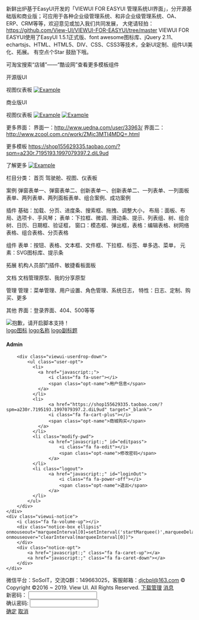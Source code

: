 新鲜出炉基于EasyUI开发的「VIEWUI FOR EASYUI 管理系统UI界面」，分开源基础版和商业版；可应用于各种企业级管理系统、和非企业级管理系统、OA、ERP、CRM等等，欢迎意见或加入我们共同发展，
大佬请轻拍：https://github.com/View-UI/VIEWUI-FOR-EASYUI/tree/master
 VIEWUI FOR EASYUI使用了EasyUI 1.5.1正式版、font awesome图标库、jQuery 2.11、echartsjs、HTML、HTML5、DIV、CSS、CSS3等技术，全新UI定制、组件UI美化、拓展。 有空点个Star 鼓励下哦。
 
可淘宝搜索“店铺”——“酷设网”查看更多模板组件


开源版UI

视图仪表板
[![Example](https://github.com/View-UI/VIEWUI-FOR-EASYUI/blob/master/VIEW_UI_EASYUI/VIEW_UI_EASYUI.png)](https://github.com/View-UI/VIEWUI-FOR-EASYUI/blob/master/VIEW_UI_EASYUI/VIEW_UI_EASYUI.png)

商业版UI

视图仪表板
[![Example](https://github.com/View-UI/VIEWUI-FOR-EASYUI/blob/master/VIEW_UI_EASYUI/VIEW_UI_EASYUI2.png)](https://github.com/View-UI/VIEWUI-FOR-EASYUI/blob/master/VIEW_UI_EASYUI/VIEW_UI_EASYUI2.png)
[![Example](https://github.com/View-UI/VIEWUI-FOR-EASYUI/blob/master/VIEW_UI_EASYUI/VIEW_UI_EASYUI1.png)](https://github.com/View-UI/VIEWUI-FOR-EASYUI/blob/master/VIEW_UI_EASYUI/VIEW_UI_EASYUI1.png)

更多界面：
界面一：http://www.uedna.com/user/33963/
界面二：http://www.zcool.com.cn/work/ZMjc3MTI4MDQ=.html

更多模板
https://shop155629335.taobao.com/?spm=a230r.7195193.1997079397.2.diL9ud

了解更多
[![Example](https://github.com/View-UI/VIEWUI-FOR-EASYUI/blob/master/VIEW_UI_EASYUI/assets/default/images/hc-code.jpg)](https://github.com/View-UI/VIEWUI-FOR-EASYUI/blob/master/VIEW_UI_EASYUI/assets/default/images/hc-code.jpg)


栏目分类：
首页 驾驶舱、视图、仪表板

案例 弹窗表单一、弹窗表单二、创新表单一、创新表单二、一列表单、一列面板表单、两列表单、两列面板表单、组合案例、成功案例

插件 
基础：加载、分页、进度条、搜索框、拖拽、调整大小， 
布局：面板、布局、选项卡、手风琴； 
表单：下拉框、微调、滑动条、提示、列表组、树、组合树、日历、日期框、验证框， 
窗口：模态框、弹出框，表格：编辑表格、树网络表格、组合表格、分页表格

组件 
表单：按钮、表格、文本框、文件框、下拉框、标签、单多选、菜单， 
元素：SVG图标库、提示条

拓展 机构人员部门插件、敏捷看板面板

文档 文档管理原型、我的分享原型

管理 
管理：菜单管理、用户设置、角色管理、系统日志， 
特性：日志、定制、购买、更多

其他 界面：登录界面、404、500等等

<!DOCTYPE html>
<html lang="en">
<head id="Head1">
<meta charset="utf-8">
<meta content="width=device-width, initial-scale=1.0" name="viewport" />
<meta http-equiv="x-ua-compatible" content="ie=edge">

<title>VIEW_UI_EASYUI</title>
<meta name="KEYWords" contect="VIEWUI,VIEW_UI_EASYUI,EasyUI,后台管理系统,酷设网">
<meta name="description" contect="viewUI基于EasyUI定制的主题皮肤">
<meta name="author" contect="djcbpl@163.com">
<meta property="og:title" content="EasyUI">
<meta property="og:description" content="HTML, CSS, JS">

<!-- Meta -->

<link rel="Bookmark" href="assets/default/images/logoIco.ico" />
<link rel="Shortcut Icon" href="assets/default/images/logoIco.ico" />
<link href="assets/css/reset.css" rel="stylesheet" type="text/css" />
<link href="assets/js/themes/default/easyui.css" rel="stylesheet" type="text/css" />
<link href="assets/css/font-awesome.min.css" rel="stylesheet" type="text/css" />
<link href="assets/css/layout.css" rel="stylesheet" type="text/css" />


</head>
<body class="easyui-layout vui-easyui" scroll="no">
<noscript>
    <div class="bowerPrompt" class="bowerPrompt">
        <img src="assets/images/noscript.gif" alt='抱歉，请开启脚本支持！' />
    </div>
</noscript>
<!-- 头部 -->
<div data-options="region:'north',split:false,border:false,border:false" class="viewui-navheader">
	<!-- header start -->
	<div class="sys-logo">
		<a href="javascript:;" class="logoicon">logo图标</a>
		<a href="javascript:;" class="logo_title">logo名称</a>
		<a class="line"></a>
		<a href="javascript:;" class="e">logo副标题</a>
	</div>
	<!-- 菜单横栏 -->
	<ul class="viewui-navmenu"></ul>
	<div class="viewui-user">
        <div class="user-photo">
            <i class="fa fa-user-circle-o"></i>
        </div>
        <h4 class="user-name ellipsis">Admin</h4>
        <i class="fa fa-angle-down xiala"></i>

        <div class="viewui-userdrop-down">
            <ul class="user-opt">
              <li>
                <a href="javascript:;">
                    <i class="fa fa-user"></i>
                    <span class="opt-name">用户信息</span>
                </a>
              </li>
              <li>
                	<a href="https://shop155629335.taobao.com/?spm=a230r.7195193.1997079397.2.diL9ud" target="_blank">
                    <i class="fa fa-cart-plus"></i>
                    <span class="opt-name">商城购买</span>
                </a>
              </li>
              <li class="modify-pwd">
                    <a href="javascript:;" id="editpass">
                        <i class="fa fa-edit"></i>
                        <span class="opt-name">修改密码</span>
                    </a>
              </li>
              <li class="logout">
                    <a href="javascript:;" id="loginOut">
                        <i class="fa fa-power-off"></i>
                        <span class="opt-name">退出</span>
                    </a>
              </li>
            </ul>
        </div>
    </div>
    <div class="viewui-notice">
		<i class="fa fa-volume-up"></i>
		<div class="notice-box ellipsis" onmouseout="marqueeInterval[0]=setInterval('startMarquee()',marqueeDelay)" onmouseover="clearInterval(marqueeInterval[0])">
		</div>
		<div class="notice-opt">
			<a href="javascript:;" class="fa fa-caret-up"></a>
			<a href="javascript:;" class="fa fa-caret-down"></a>
		</div>
    </div>
</div>
<!-- // 头部 -->

<!-- 版权 -->
<div data-options="region:'south',split:false,border:false" class="copyright">
    <div class="footer">
        <span class="pull-left"> 微信平台：SoSoIT，交流Q群：149663025，客服邮箱：<a href="mailto:djcbpl@163.com?subject=咨询：body=源地址：">djcbpl@163.com</a>  &copy; Copyright ©2016 ~ <font id="timeYear">2019</font>. View UI. All Rights Reserved.</span>
        <span class="pull-right">
            <a href="javascript:;"><i class="fa fa-download"></i> 下载管理</a>
            <a href="javascript:;"><i class="fa fa-volume-up"></i> 消息</a>
        </span>
    </div>
</div>
<!-- // 版权 -->
<!-- 左侧菜单 -->
<div data-options="region:'west',hide:true,split:false,border:false" title="导航菜单" class="LeftMenu" id="west">
    <div id="nav" class="easyui-accordion" data-options="fit:true,border:false"></div>
</div>
<!-- // 左侧菜单 -->

<!-- home -->
<div data-options="region:'center'" id="mainPanle" class="home-panel">
	<div id="layout_center_plan" class="easyui-panel"  data-options="fit:true,style:'{overflow:hidden}',closed:false,closable:true,
	tools:[{
				iconCls:'refresh-panel fa fa-refresh ',
				handler:function(){firstrefresh()}
			}]"
	 style="overflow:hidden">
	</div>

</div>
<!-- // home -->

<!--修改密码窗口-->
<div data-options="collapsible:false,minimizable:false,maximizable:false" id="updatePwd" class="easyui-window updatePwd" title="修改密码">
    <div class="row"> 
      <label for="txtNewPass">新密码：</label>   
      <input class="easyui-validatebox txt01" id="txtNewPass" type="Password" name="name" />   
    </div>   
    <div class="row">   
      <label for="txtRePass">确认密码:</label>   
      <input class="easyui-validatebox txt01" id="txtRePass" type="Password" name="Password" />
    </div>
    <div data-options="region:'south',border:false" class="pwdbtn">
        <a id="btnEp" class="easyui-linkbutton " href="javascript:;" >确定</a> 
        <a id="btnCancel" class="easyui-linkbutton btnDefault" href="javascript:;">取消</a>
    </div>
</div>


<script src="assets/js/jquery2.1.1.js" type="text/javascript"></script>
<script src="assets/js/jquery.easyui.min.js" type="text/javascript"></script>
<script src='assets/js/index2.js' type="text/javascript"></script>
<script src='assets/js/system.menu2.js' type="text/javascript"></script>
<script type="text/javascript">


//绑定 div 的鼠标事件
$('.navmenu-item a').click(function(){
  $('.navmenu-item a').removeClass("active");//清空已经选择的元素
  $(this).addClass("active");
});
    var marqueeContent= [];   //滚动主题
            
    marqueeContent[0]='<a href="javascript:;" class="notice-item ellipsis" target="_blank">新版系统界面正式上线</a>';
    marqueeContent[1]='<a href="javascript:;" class="notice-item ellipsis" target="_blank">欢迎访问淘宝商城酷设设计</a>';
    marqueeContent[2]='<a href="javascript:;" class="notice-item ellipsis" target="_blank">新版上线优惠多多</a>';
    marqueeContent[3]='<a href="javascript:;" class="notice-item ellipsis" target="_blank">主题定制开发咨询</a>';
    marqueeContent[4]='<a href="javascript:;" class="notice-item ellipsis" target="_blank">商城购买该主题呢!</a>';

    var marqueeInterval=[];  //定义一些常用而且要经常用到的变量
    var marqueeId=0;
    var marqueeDelay=4000;
    var marqueeHeight=20;
    function initMarquee() {
     var str=marqueeContent[0];
     $('.notice-box').html('<div>'+str+'</div>');
     marqueeBox = $('.notice-box')[0];
     marqueeId++;
     marqueeInterval[0]=setInterval(startMarquee,marqueeDelay);
     }
    function startMarquee() {
     var str=marqueeContent[marqueeId];
      marqueeId++;
     if(marqueeId>=marqueeContent.length) marqueeId=0;
     if(marqueeBox.childNodes.length==1) {
      var nextLine=document.createElement('DIV');
      nextLine.innerHTML=str;
      marqueeBox.appendChild(nextLine);
      }
     else {
      marqueeBox.childNodes[0].innerHTML=str;
      marqueeBox.appendChild(marqueeBox.childNodes[0]);
      marqueeBox.scrollTop=0;
      }
     clearInterval(marqueeInterval[1]);
     marqueeInterval[1]=setInterval(scrollMarquee,10);
     }
    function scrollMarquee() {
     marqueeBox.scrollTop++;
     if(marqueeBox.scrollTop%marqueeHeight==marqueeHeight){
      clearInterval(marqueeInterval[1]);
      }
     }
    initMarquee();

</script>
</body>
</html>


<script type="text/javascript">
var _menus_oneLeve=[{"menuid":"0","menuname":"首页","icon":"fa-home"},{"menuid":"1","menuname":"成功案例","icon":"fa-trophy"},{"menuid":"2","menuname":"特效组件","icon":"fa-inbox"},{"menuid":"3","menuname":"文档帮助","icon":"fa-suitcase"},{"menuid":"4","menuname":"系统管理","icon":"fa-dropbox"}];
var _menus=[
    {"menuid":"00","icon":"fa-trophy","menuname":"成功案例管理",parentMenu:'0',
        "menus":[{"menuid":"000","menuname":"视图","icon":"fa-dashboard","url":"kanban.html"},
                {"menuid":"001","menuname":"仪表盘","icon":"fa-delicious","url":"dashboard.html"}
            ]},{
     "menuid":"01","icon":"fa-television","menuname":"表单成功案例",parentMenu:'0',
        "menus":[{"menuid":"010","menuname":"代办事项","icon":"fa-tty","url":"https://item.taobao.com/item.htm?id=545823027227"},
                {"menuid":"011","menuname":"公告通知","icon":"fa-volume-up","url":""}
            ]
    },
	{"menuid":"11","icon":"fa-trophy","menuname":"成功案例管理",parentMenu:'1',
		"menus":[{"menuid":"110","menuname":"弹窗表单一","icon":"fa-window-restore","url":"demo/form-success-popup1.html"},
                {"menuid":"111","menuname":"弹窗表单二","icon":"fa-window-restore","url":"demo/form-success-popup2.html"},
                {"menuid":"112","menuname":"创新表单一","icon":"fa-window-maximize","url":"demo/form-success1.html"},
                {"menuid":"113","menuname":"创新表单二","icon":"fa-window-maximize","url":"demo/form-success2.html"},
                {"menuid":"114","menuname":"一列表单","icon":"fa-align-center","url":"demo/form1.html"},
                {"menuid":"115","menuname":"一列面板表单","icon":"fa-align-center","url":"demo/form2.html"},
                {"menuid":"116","menuname":"两列表单","icon":"fa-columns","url":"demo/form2-column.html"},
                {"menuid":"117","menuname":"两列面板表单","icon":"fa-columns","url":"demo/form2-column2.html"},
			]},{
     "menuid":"12","icon":"fa-television","menuname":"表单成功案例",parentMenu:'1',
        "menus":[{"menuid":"120","menuname":"网站作品案例","icon":"fa-globe","url":"https://item.taobao.com/item.htm?id=545823027227"},
                {"menuid":"121","menuname":"设计作品","icon":"fa-laptop","url":"http://www.uimaker.com/member/index.php?uid=poya"},
                {"menuid":"122","menuname":"成功作品","icon":"fa-laptop","url":"http://www.uedna.com/user/33963/"},
                {"menuid":"122","menuname":"金典案例","icon":"fa-laptop","url":"http://www.zcool.com.cn/u/16062070"}
            ]
    },
	{"menuid":"21","icon":"fa-plug","menuname":"系统插件管理",parentMenu:'2',
		"menus":[
            {"menuid":"210","menuname":"下拉按钮","icon":"fa-toggle-down","url":"demo/msgTip.html"},
            {"menuid":"211","menuname":"提示条","icon":"fa-puzzle-piece","url":"demo/msgTip.html"},
            {"menuid":"212","menuname":"模态框","icon":"fa-desktop","url":"demo/msgTip.html"},
            {"menuid":"213","menuname":"弹出框","icon":"fa-window-restore","url":"demo/msgTip.html"},
            {"menuid":"214","menuname":"日历","icon":"fa-calendar","url":"demo/msgTip.html"},
            {"menuid":"215","menuname":"下拉框","icon":"fa-chevron-circle-down","url":"demo/msgTip.html"},
            {"menuid":"216","menuname":"选项卡","icon":"fa-laptop","url":"demo/msgTip.html"},
            {"menuid":"217","menuname":"按钮","icon":"fa-square","url":"demo/msgTip.html"},
            {"menuid":"218","menuname":"表格","icon":"fa-th","url":"demo/msgTip.html"},
            {"menuid":"219","menuname":"EasyUI表格","icon":"fa-th","url":"demo/msgTip.html"}
		]
	},
	{"menuid":"22","icon":"fa-cubes","menuname":"系统组件管理",parentMenu:'2',
		"menus":[{"menuid":"220","menuname":"SVG图标库","icon":"fa-dot-circle-o","url":"demo/inonSvg.html"},
			{"menuid":"221","menuname":"输入框类","icon":"fa-sticky-note","url":"demo/msgTip.html"},
            {"menuid":"222","menuname":"手风琴","icon":"fa-window-minimize","url":"demo/msgTip.html"},
            {"menuid":"223","menuname":"分页","icon":"fa-sort-numeric-asc","url":"demo/msgTip.html"},
            {"menuid":"224","menuname":"标签","icon":"fa-bookmark","url":"demo/msgTip.html"},
            {"menuid":"225","menuname":"缩略图","icon":"fa-image","url":"demo/msgTip.html"},
            {"menuid":"226","menuname":"警告框","icon":"fa-warning","url":"demo/msgTip.html"},
            {"menuid":"227","menuname":"进度条","icon":"fa-sliders","url":"demo/msgTip.html"},
            {"menuid":"228","menuname":"列表组","icon":"fa-navicon","url":"demo/msgTip.html"},
            {"menuid":"229","menuname":"面版","icon":"fa-th-large","url":"demo/msgTip.html"},
            {"menuid":"2201","menuname":"树","icon":"fa-sitemap","url":"comp/msgTip.html"}
		]
	},
    {"menuid":"31","icon":"fa-suitcase","menuname":"文档管理",parentMenu:'3',
    	"menus":[{"menuid":"311","menuname":"全部文档","icon":"fa-inbox","url":"demo/msgTip.html"},
    			{"menuid":"312","menuname":"我的分享","icon":"fa-share-alt-square","url":"demo/msgTip.html"}
    		]
    	},
	{"menuid":"41","icon":"fa-dashboard","menuname":"系统仪表板",parentMenu:'4',
		"menus":[
			{"menuid":"411","menuname":"系统管理","icon":"fa-id-card","url":"demo/resource.html"},
			{"menuid":"412","menuname":"表单示例","icon":"fa-users","url":"demo/msgTip.html"},
			{"menuid":"413","menuname":"角色管理","icon":"fa-address-card","url":"demo/msgTip.html"},
			{"menuid":"414","menuname":"权限设置","icon":"fa-user-plus","url":"demo/msgTip.html"},
			{"menuid":"415","menuname":"升级日志","icon":"fa-list","url":"https://blog.csdn.net/DJCBPL/article/details/80281869"}
		]
	}
		
];

    //设置登录窗口
    function openPwd() {$('#updatePwd').window({title: '修改密码', width: 300, modal: true, shadow: true, closed: true, height: 160, resizable:false }); }
    //关闭登录窗口
    function closePwd() {$('#updatePwd').window('close');}

    //修改密码
    function serverLogin() {
        var $newpass = $('#txtNewPass');
        var $rePass = $('#txtRePass');

        if ($newpass.val() == '') {
            msgShow('系统提示', '请输入密码！', 'admin');
            return false;
        }
        if ($rePass.val() == '') {
            msgShow('系统提示', '请在一次输入密码！', 'admin');
            return false;
        }

        if ($newpass.val() != $rePass.val()) {
            msgShow('系统提示', '两次密码不一至！请重新输入', 'admin');
            return false;
        }

        $.post('/ajax=' + $newpass.val(), function(msg) {
            msgShow('系统提示', '恭喜，密码修改成功！<br>您的新密码为：' + msg, 'info');
            $newpass.val('');
            $rePass.val('');
            close();
        })
        
    }

    $(function() {
        openPwd();

        $('#editpass').click(function(){$('#updatePwd').window('open');});

        $('#btnEp').click(function(){serverLogin();});

		$('#btnCancel').click(function(){closePwd();});

        $('#loginOut').click(function() {
            $.messager.confirm('系统提示', '您确定要退出本次登录吗?', function(r) {

                if (r) {
                    location.href = 'login.html';
                }
            });
        })
    });

$(function(){var mydate = new Date(); var tm=mydate.getFullYear(); $("#timeYear").text(tm); });
</script>
